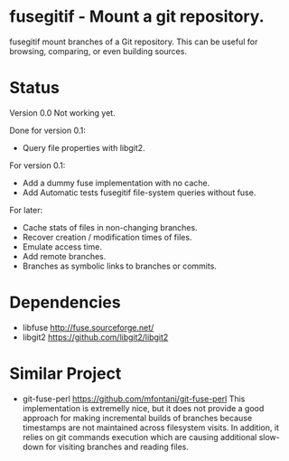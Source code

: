 fusegitif - Mount a git repository.
======================

fusegitif mount branches of a Git repository. This can be useful for browsing,
comparing, or even building sources.

Status
======================
Version 0.0
	Not working yet.

Done for version 0.1:
* Query file properties with libgit2.

For version 0.1:
* Add a dummy fuse implementation with no cache.
* Add Automatic tests fusegitif file-system queries without fuse.

For later:
* Cache stats of files in non-changing branches.
* Recover creation / modification times of files.
* Emulate access time.
* Add remote branches.
* Branches as symbolic links to branches or commits.

Dependencies
======================
* libfuse <http://fuse.sourceforge.net/>
* libgit2 <https://github.com/libgit2/libgit2>

Similar Project
======================
* git-fuse-perl <https://github.com/mfontani/git-fuse-perl>
		This implementation is extremelly nice, but it does not provide a good
		approach for making incremental builds of branches because timestamps
		are not maintained across filesystem visits.
		In addition, it relies on git commands execution which are causing
		additional slow-down for visiting branches and reading files.

